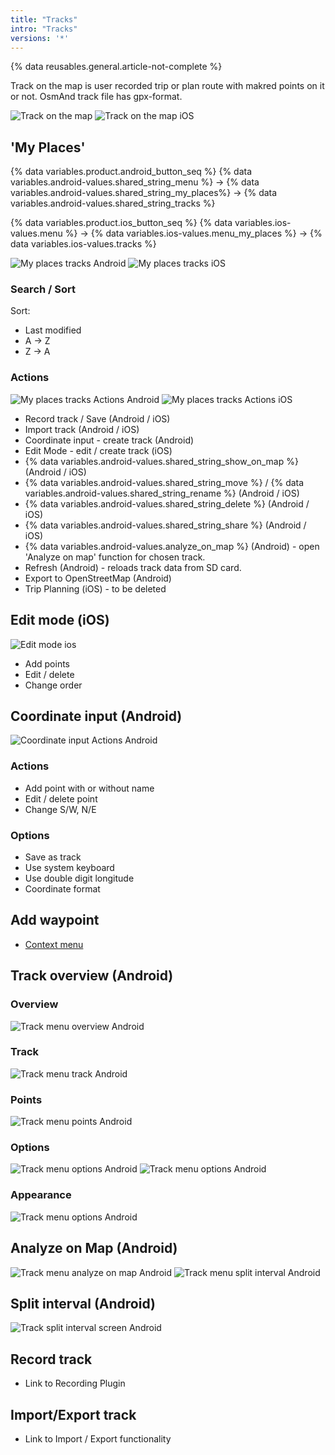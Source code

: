 ```yaml
---
title: "Tracks"
intro: "Tracks"
versions: '*'
---
```


{% data reusables.general.article-not-complete %}

Track on the map is user recorded trip or plan route with makred points on it or not. OsmAnd track file has gpx-format.

![Track on the map](/assets/images/personal/tracks/track_on_map_android.png) ![Track on the map iOS](/assets/images/personal/tracks/track_on_map_ios.png)

## 'My Places'

{% data variables.product.android_button_seq %} {% data variables.android-values.shared_string_menu %} → {% data variables.android-values.shared_string_my_places%} → {% data variables.android-values.shared_string_tracks %}

{% data variables.product.ios_button_seq %} {% data variables.ios-values.menu %} → {% data variables.ios-values.menu_my_places %} → {% data variables.ios-values.tracks %}

![My places tracks Android](/assets/images/personal/tracks/my_places_tracks_android.png) ![My places tracks iOS](/assets/images/personal/tracks/my_places_tracks_ios.png)

### Search / Sort

Sort: 
- Last modified
- A -> Z
- Z -> A

### Actions 

![My places tracks Actions Android](/assets/images/personal/tracks/my_places_tracks_actions_android.png) ![My places tracks Actions iOS](/assets/images/personal/tracks/my_places_tracks_actions_ios.png)
- Record track / Save (Android / iOS)
- Import track (Android / iOS)
- Coordinate input - create track (Android)
- Edit Mode - edit / create track (iOS) 
- {% data variables.android-values.shared_string_show_on_map %} (Android / iOS)
- {% data variables.android-values.shared_string_move %} /  {% data variables.android-values.shared_string_rename %}  (Android / iOS)
- {% data variables.android-values.shared_string_delete %} (Android / iOS)
- {% data variables.android-values.shared_string_share %}  (Android / iOS)
- {% data variables.android-values.analyze_on_map %} (Android) - open 'Analyze on map' function for chosen track.
- Refresh (Android) - reloads track data from SD card.
- Export to OpenStreetMap (Android)
- Trip Planning (iOS) - to be deleted

## Edit mode (iOS)

![Edit mode ios](/assets/images/personal/tracks/edit_mode__ios.png) 

- Add points
- Edit / delete
- Change order

## Coordinate input (Android)

![Coordinate input Actions Android](/assets/images/personal/tracks/coordinate_input_android.png) 

### Actions
- Add point with or without name
- Edit / delete point
- Change S/W, N/E

### Options
- Save as track
- Use system keyboard
- Use double digit longitude
- Coordinate format

## Add waypoint

- [Context menu](https://docs.osmand.net/en/main@latest/osmand/map/map-context-menu#-add--edit--track-waypoint)

## Track overview (Android)

### Overview 

![Track menu overview Android](/assets/images/personal/tracks/track_menu_overview_android.png) 

### Track 

![Track menu track Android](/assets/images/personal/tracks/track_menu_track_android.png) 

### Points

![Track menu points Android](/assets/images/personal/tracks/track_menu_points_android.png) 

### Options

![Track menu options Android](/assets/images/personal/tracks/track_menu_options_android.png)  ![Track menu options Android](/assets/images/personal/tracks/track_menu_options_sub_android.png) 

### Appearance

![Track menu options Android](/assets/images/personal/tracks/track_appearance_speed_android.png) 


## Analyze on Map (Android)

![Track menu analyze on map Android](/assets/images/personal/tracks/track_analyze_on_map_android.png) ![Track menu split interval Android](/assets/images/personal/tracks/track_appearance_split_android.png) 


## Split interval (Android)

![Track split interval screen Android](/assets/images/personal/tracks/track_split_interval_android.png) 

## Record track

- Link to Recording Plugin

## Import/Export track

- Link to Import / Export functionality



